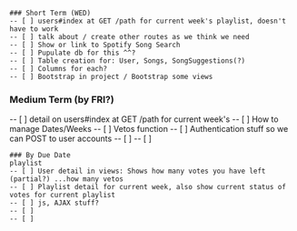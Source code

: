 ```
### Short Term (WED)
-- [ ] users#index at GET /path for current week's playlist, doesn't have to work
-- [ ] talk about / create other routes as we think we need
-- [ ] Show or link to Spotify Song Search
-- [ ] Pupulate db for this ^^?
-- [ ] Table creation for: User, Songs, SongSuggestions(?)
-- [ ] Columns for each?
-- [ ] Bootstrap in project / Bootstrap some views
```
### Medium Term (by FRI?)
-- [ ] detail on users#index at GET /path for current week's 
-- [ ] How to manage Dates/Weeks
-- [ ] Vetos function
-- [ ] Authentication stuff so we can POST to user accounts
-- [ ] 
-- [ ]
```
### By Due Date
playlist
-- [ ] User detail in views: Shows how many votes you have left (partial?) ...how many vetos
-- [ ] Playlist detail for current week, also show current status of votes for current playlist
-- [ ] js, AJAX stuff?
-- [ ]
-- [ ]

